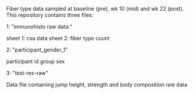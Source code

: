 Fiber type data sampled at baseline (pre), wk 10 (mid) and wk 22 (post).
This repository contains three files:

1: "immunohisto raw data:"

sheet 1: csa data
sheet 2: fiber type count



2: "participant_gender_1"

participant id
group 
sex

3: "test-res-raw"

Data file containing jump height, strength and body composition raw data

